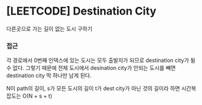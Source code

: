 # [LEETCODE] Destination City

다른곳으로 가는 길이 없는 도시 구하기

### 접근

각 경로에서 0번째 인덱스에 있는 도시는 모두 출발지가 되므로 destination city가 될 수 없다. 그렇기 때문에 전체 도시에서 desination city가 안되는 도시를 빼면 destination city 딱 하나만 남게 된다.

N이 path의 길이, s가 모든 도시의 길이 t가 dest city가 아닌 것의 길이라 하면 시간복잡도는 O(N + s + t)
